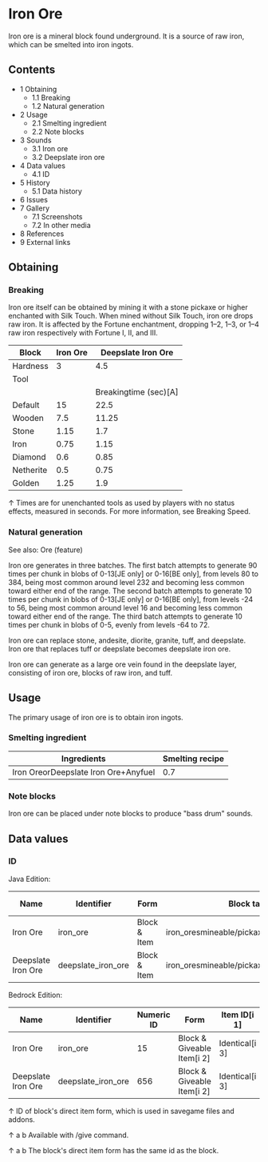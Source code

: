 # Iron Ore
Iron ore is a mineral block found underground. It is a source of raw iron, which can be smelted into iron ingots. 

## Contents
- 1 Obtaining
	- 1.1 Breaking
	- 1.2 Natural generation
- 2 Usage
	- 2.1 Smelting ingredient
	- 2.2 Note blocks
- 3 Sounds
	- 3.1 Iron ore
	- 3.2 Deepslate iron ore
- 4 Data values
	- 4.1 ID
- 5 History
	- 5.1 Data history
- 6 Issues
- 7 Gallery
	- 7.1 Screenshots
	- 7.2 In other media
- 8 References
- 9 External links

## Obtaining
### Breaking
Iron ore itself can be obtained by mining it with a stone pickaxe or higher enchanted with Silk Touch. When mined without Silk Touch, iron ore drops raw iron. It is affected by the Fortune enchantment, dropping 1–2, 1–3, or 1–4 raw iron respectively with Fortune I, II, and III.

| Block     | Iron Ore | Deepslate Iron Ore    |
|-----------|----------|-----------------------|
| Hardness  | 3        | 4.5                   |
| Tool      |          |                       |
|           |          | Breakingtime (sec)[A] |
| Default   | 15       | 22.5                  |
| Wooden    | 7.5      | 11.25                 |
| Stone     | 1.15     | 1.7                   |
| Iron      | 0.75     | 1.15                  |
| Diamond   | 0.6      | 0.85                  |
| Netherite | 0.5      | 0.75                  |
| Golden    | 1.25     | 1.9                   |


↑ Times are for unenchanted tools as used by players with no status effects, measured in seconds. For more information, see Breaking Speed.


### Natural generation
See also: Ore (feature)

Iron ore generates in three batches. The first batch attempts to generate 90 times per chunk in blobs of 0-13‌[JE  only] or 0-16‌[BE  only], from levels 80 to 384, being most common around level 232 and becoming less common toward either end of the range. The second batch attempts to generate 10 times per chunk in blobs of 0-13‌[JE  only] or 0-16‌[BE  only], from levels -24 to 56, being most common around level 16 and becoming less common toward either end of the range. The third batch attempts to generate 10 times per chunk in blobs of 0-5, evenly from levels -64 to 72.

Iron ore can replace stone, andesite, diorite, granite, tuff, and deepslate. Iron ore that replaces tuff or deepslate becomes deepslate iron ore.

Iron ore can generate as a large ore vein found in the deepslate layer, consisting of iron ore, blocks of raw iron, and tuff.


## Usage
The primary usage of iron ore is to obtain iron ingots.

### Smelting ingredient
| Ingredients                          | Smelting recipe |
|--------------------------------------|-----------------|
| Iron OreorDeepslate Iron Ore+Anyfuel | 0.7             |

### Note blocks
Iron ore can be placed under note blocks to produce "bass drum" sounds.

## Data values
### ID
Java Edition:

| Name               | Identifier         | Form         | Block tags                                | Item tags | Translation key                    |
|--------------------|--------------------|--------------|-------------------------------------------|-----------|------------------------------------|
| Iron Ore           | iron_ore           | Block & Item | iron_oresmineable/pickaxeneeds_stone_tool | iron_ores | block.minecraft.iron_ore           |
| Deepslate Iron Ore | deepslate_iron_ore | Block & Item | iron_oresmineable/pickaxeneeds_stone_tool | iron_ores | block.minecraft.deepslate_iron_ore |

Bedrock Edition:

| Name               | Identifier         | Numeric ID | Form                       | Item ID[i 1]   | Translation key              |
|--------------------|--------------------|------------|----------------------------|----------------|------------------------------|
| Iron Ore           | iron_ore           | 15         | Block & Giveable Item[i 2] | Identical[i 3] | tile.iron_ore.name           |
| Deepslate Iron Ore | deepslate_iron_ore | 656        | Block & Giveable Item[i 2] | Identical[i 3] | tile.deepslate_iron_ore.name |


↑ ID of block's direct item form, which is used in savegame files and addons.

↑ a b Available with /give command.

↑ a b The block's direct item form has the same id as the block.



